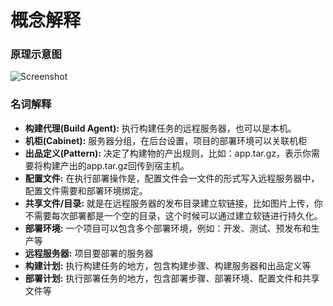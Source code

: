 # 概念解释


### 原理示意图

![Screenshot](https://piplin.com/img/principle.png?v1)

### 名词解释

* **构建代理(Build Agent):** 执行构建任务的远程服务器，也可以是本机。
* **机柜(Cabinet):** 服务器分组，在后台设置，项目的部署环境可以关联机柜
* **出品定义(Pattern):** 决定了构建物的产出规则，比如：app.tar.gz，表示你需要将构建产出的app.tar.gz回传到宿主机。
* **配置文件:** 在执行部署操作是，配置文件会一文件的形式写入远程服务器中，配置文件需要和部署环境绑定。
* **共享文件/目录:** 就是在远程服务器的发布目录建立软链接，比如图片上传，你不需要每次部署都是一个空的目录，这个时候可以通过建立软链进行持久化。
* **部署环境:** 一个项目可以包含多个部署环境，例如：开发、测试、预发布和生产等
* **远程服务器:** 项目要部署的服务器
* **构建计划:** 执行构建任务的地方，包含构建步骤、构建服务器和出品定义等
* **部署计划:** 执行部署任务的地方，包含部署步骤、部署环境、配置文件和共享文件等

